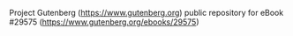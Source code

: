 Project Gutenberg (https://www.gutenberg.org) public repository for eBook #29575 (https://www.gutenberg.org/ebooks/29575)
